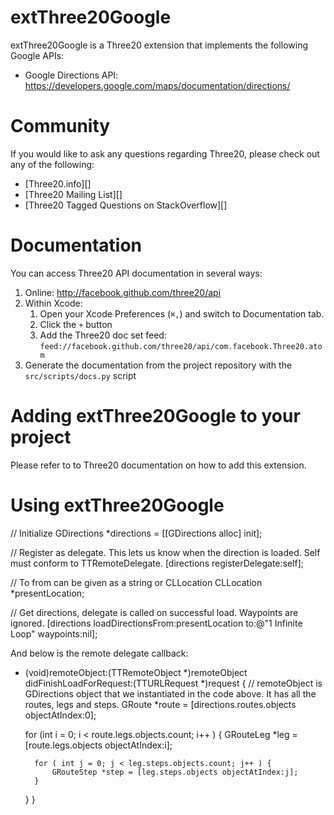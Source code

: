 extThree20Google
================

extThree20Google is a Three20 extension that implements the following Google APIs:

* Google Directions API: https://developers.google.com/maps/documentation/directions/

Community
=========

If you would like to ask any questions regarding Three20, please check out any of the following:

* [Three20.info][]
* [Three20 Mailing List][]
* [Three20 Tagged Questions on StackOverflow][]

Documentation
==============================

You can access Three20 API documentation in several ways:

1. Online: http://facebook.github.com/three20/api
1. Within Xcode: 
    1. Open your Xcode Preferences (`⌘,`) and switch to Documentation tab. 
    1. Click the `+` button
    1. Add the Three20 doc set feed: `feed://facebook.github.com/three20/api/com.facebook.Three20.atom`
1. Generate the documentation from the project repository with the `src/scripts/docs.py` script

Adding extThree20Google to your project
=======================================

Please refer to to Three20 documentation on how to add this extension.


Using extThree20Google
======================

// Initialize
GDirections *directions = [[GDirections alloc] init];

// Register as delegate. This lets us know when the direction is loaded. Self must conform to TTRemoteDelegate.
[directions registerDelegate:self];

// To from can be given as a string or CLLocation
CLLocation *presentLocation;

// Get directions, delegate is called on successful load. Waypoints are ignored.
[directions loadDirectionsFrom:presentLocation
                            to:@"1 Infinite Loop"
                     waypoints:nil];



And below is the remote delegate callback:

- (void)remoteObject:(TTRemoteObject *)remoteObject didFinishLoadForRequest:(TTURLRequest *)request {
    // remoteObject is GDirections object that we instantiated in the code above. It has all the routes, legs and steps.
    GRoute *route = [directions.routes.objects objectAtIndex:0];
    
    for (int i = 0; i < route.legs.objects.count; i++ ) {
        GRouteLeg *leg = [route.legs.objects objectAtIndex:i];
        
        for ( int j = 0; j < leg.steps.objects.count; j++ ) {
            GRouteStep *step = [leg.steps.objects objectAtIndex:j];
        }
    }
}